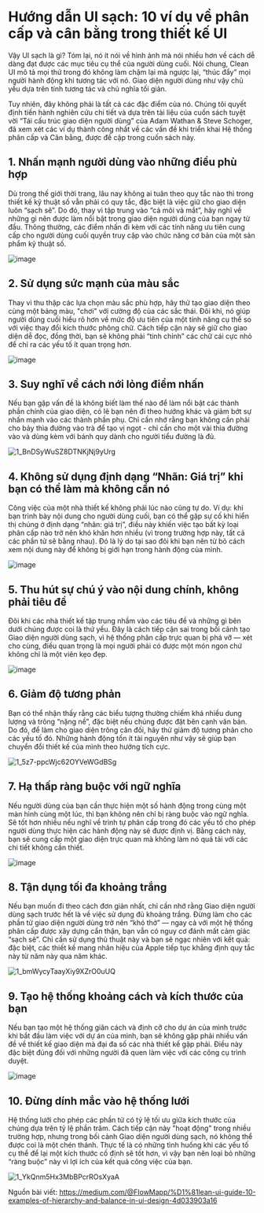 # Hướng dẫn UI sạch: 10 ví dụ về phân cấp và cân bằng trong thiết kế UI


Vậy UI sạch là gì? Tóm lại, nó ít nói về hình ảnh mà nói nhiều hơn về cách dễ dàng đạt được các mục tiêu cụ thể của người dùng cuối. 
Nói chung, Clean UI mô tả mọi thứ trong đó không làm chậm lại mà ngược lại, “thúc đẩy” mọi người hành động khi tương tác với nó. 
Giao diện người dùng như vậy chủ yếu dựa trên tính tương tác và chủ nghĩa tối giản.


Tuy nhiên, đây không phải là tất cả các đặc điểm của nó. 
Chúng tôi quyết định tiến hành nghiên cứu chi tiết và dựa trên tài liệu của cuốn sách tuyệt vời “Tái cấu trúc giao diện người dùng” của Adam Wathan & Steve Schoger, 
đã xem xét các ví dụ thành công nhất về các vấn đề khi triển khai Hệ thống phân cấp và Cân bằng, được đề cập trong cuốn sách này.

## 1. Nhấn mạnh người dùng vào những điều phù hợp

Dù trong thế giới thời trang, lâu nay không ai tuân theo quy tắc nào thì trong thiết kế kỹ thuật số vẫn phải có quy tắc, đặc biệt là việc giữ cho giao diện luôn “sạch sẽ”.
Do đó, thay vì tập trung vào “cả môi và mắt”, hãy nghĩ về những gì nên được làm nổi bật trong giao diện người dùng của bạn ngay từ đầu.
Thông thường, các điểm nhấn đi kèm với các tính năng ưu tiên cung cấp cho người dùng cuối quyền truy cập vào chức năng cơ bản của một sản phẩm kỹ thuật số.

![image](https://github.com/truongnat/text-note/assets/87919564/b10ab170-e251-4287-989c-522aa3e2af4d)

## 2. Sử dụng sức mạnh của màu sắc

Thay vì thu thập các lựa chọn màu sắc phù hợp, hãy thử tạo giao diện theo cùng một bảng màu, "chơi" với cường độ của các sắc thái.
Đôi khi, nó giúp người dùng cuối hiểu rõ hơn về mức độ ưu tiên của một tính năng cụ thể so với việc thay đổi kích thước phông chữ.
Cách tiếp cận này sẽ giữ cho giao diện dễ đọc, đồng thời, bạn sẽ không phải “tinh chỉnh” các chữ cái cực nhỏ để chỉ ra các yếu tố ít quan trọng hơn.

![image](https://github.com/truongnat/text-note/assets/87919564/5e0ae1fb-f035-4400-a459-75592f68c441)

## 3. Suy nghĩ về cách nới lỏng điểm nhấn

Nếu bạn gặp vấn đề là không biết làm thế nào để làm nổi bật các thành phần chính của giao diện, có lẽ bạn nên đi theo hướng khác và giảm bớt sự nhấn mạnh vào các thành phần phụ.
Chỉ cần nhớ rằng bạn không cần phải cho bảy thìa đường vào trà để tạo vị ngọt - chỉ cần cho một vài thìa đường vào và dùng kèm với bánh quy dành cho người tiểu đường là đủ.


![1_BnDSyWuSZ8DTNKjNj9yUrg](https://github.com/truongnat/text-note/assets/87919564/da0d175b-dfa1-4872-8bc6-b9825d68a455)

## 4. Không sử dụng định dạng “Nhãn: Giá trị” khi bạn có thể làm mà không cần nó

Công việc của một nhà thiết kế không phải lúc nào cũng tự do.
Ví dụ: khi bạn trình bày nội dung cho người dùng cuối, bạn có thể gặp sự cố khi hiển thị chúng ở định dạng “nhãn: giá trị”,
điều này khiến việc tạo bất kỳ loại phân cấp nào trở nên khó khăn hơn nhiều (vì trong trường hợp này, tất cả các phần tử sẽ bằng nhau).
Đó là lý do tại sao đôi khi bạn nên từ bỏ cách xem nội dung này để không bị giới hạn trong hành động của mình.

![image](https://github.com/truongnat/text-note/assets/87919564/24e169c9-2571-4dfa-86f9-6dc43c08962e)


## 5. Thu hút sự chú ý vào nội dung chính, không phải tiêu đề

Đôi khi các nhà thiết kế tập trung nhầm vào các tiêu đề và những gì bên dưới chúng được coi là thứ yếu.
Đây là cách tiếp cận sai trong bối cảnh tạo Giao diện người dùng sạch, vì hệ thống phân cấp trực quan bị phá vỡ — xét cho cùng,
điều quan trọng là mọi người phải có được một món ngon chứ không chỉ là một viên kẹo đẹp.

![image](https://github.com/truongnat/text-note/assets/87919564/28144dbb-e74a-434f-ac57-cf906f4b3336)

## 6. Giảm độ tương phản

Bạn có thể nhận thấy rằng các biểu tượng thường chiếm khá nhiều dung lượng và trông “nặng nề”, đặc biệt nếu chúng được đặt bên cạnh văn bản.
Do đó, để làm cho giao diện trông cân đối, hãy thử giảm độ tương phản cho các yếu tố đó.
Những hành động tốn ít tài nguyên như vậy sẽ giúp bạn chuyển đổi thiết kế của mình theo hướng tích cực.

![1_5z7-ppcWjc62OYVeWGdBSg](https://github.com/truongnat/text-note/assets/87919564/c8142919-660d-433e-9372-c88976748915)


## 7. Hạ thấp ràng buộc với ngữ nghĩa

Nếu người dùng của bạn cần thực hiện một số hành động trong cùng một màn hình cùng một lúc, thì bạn không nên chỉ bị ràng buộc vào ngữ nghĩa.
Sẽ tốt hơn nhiều nếu nghĩ về trình tự phân cấp trong đó các yếu tố cho phép người dùng thực hiện các hành động này sẽ được định vị.
Bằng cách này, bạn sẽ cung cấp một giao diện trực quan mà không làm nó quá tải với các chi tiết không cần thiết.

![image](https://github.com/truongnat/text-note/assets/87919564/b8dd7066-b63b-4ee1-9b1a-1ef927745fa7)


## 8. Tận dụng tối đa khoảng trắng

Nếu bạn muốn đi theo cách đơn giản nhất, chỉ cần nhớ rằng Giao diện người dùng sạch trước hết là về việc sử dụng đủ khoảng trắng.
Đừng làm cho các phần tử giao diện người dùng trở nên “khó thở” — ngay cả với một hệ thống phân cấp được xây dựng cẩn thận, bạn vẫn có nguy cơ đánh mất cảm giác “sạch sẽ”.
Chỉ cần sử dụng thủ thuật này và bạn sẽ ngạc nhiên với kết quả: đặc biệt, các thiết kế mang nhãn hiệu của Apple tiếp tục khẳng định quy tắc này từ năm này qua năm khác.

![1_bmWycyTaayXiy9XZrO0uUQ](https://github.com/truongnat/text-note/assets/87919564/91d82d3e-5d5a-4144-97a7-6db3e224947f)


## 9. Tạo hệ thống khoảng cách và kích thước của bạn

Nếu bạn tạo một hệ thống giãn cách và định cỡ cho dự án của mình trước khi bắt đầu làm việc với dự án của mình, bạn sẽ không gặp phải nhiều vấn đề về thiết kế giao diện mà đại đa số các nhà thiết kế gặp phải. 
Điều này đặc biệt đúng đối với những người đã quen làm việc với các công cụ trình duyệt.

![image](https://github.com/truongnat/text-note/assets/87919564/3b68c89d-2964-4540-bb91-e2485d28500e)

## 10. Đừng dính mắc vào hệ thống lưới

Hệ thống lưới cho phép các phần tử có tỷ lệ tối ưu giữa kích thước của chúng dựa trên tỷ lệ phần trăm.
Cách tiếp cận này "hoạt động" trong nhiều trường hợp, nhưng trong bối cảnh Giao diện người dùng sạch, nó không thể được coi là một chén thánh.
Thực tế là có những tình huống khi các yếu tố cụ thể để lại một kích thước cố định sẽ tốt hơn, vì vậy bạn nên loại bỏ những “ràng buộc” này vì lợi ích của kết quả công việc của bạn.

![1_YkQnm5Hx3MbBPcrROsXyaA](https://github.com/truongnat/text-note/assets/87919564/27d9aff2-f1ec-4ea9-8eaf-9582561413f2)


Nguồn bài viết: https://medium.com/@FlowMapp/%D1%81lean-ui-guide-10-examples-of-hierarchy-and-balance-in-ui-design-4d033903a16

